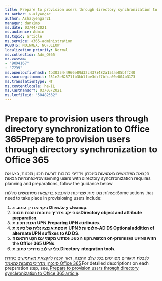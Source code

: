 ```yaml
---
title: Prepare to provision users through directory synchronization to Office 365
ms.author: v-aiyengar
author: AshaIyengar21
manager: dansimp
ms.date: 03/04/2021
ms.audience: Admin
ms.topic: article
ms.service: o365-administration
ROBOTS: NOINDEX, NOFOLLOW
localization_priority: Normal
ms.collection: Adm_O365
ms.custom:
- "9004167"
- "7299"
ms.openlocfilehash: 4b3035444966e89d32c4375482a155ae85bff240
ms.sourcegitcommit: 251e2e82571fb3bb1fbe3dbf7bfca30e004b3373
ms.translationtype: MT
ms.contentlocale: he-IL
ms.lasthandoff: 03/05/2021
ms.locfileid: "50482332"
---
```

# <a name="prepare-to-provision-users-through-directory-synchronization-to-office-365"></a><span data-ttu-id="ec86d-102">Prepare to provision users through directory synchronization to Office 365</span><span class="sxs-lookup"><span data-stu-id="ec86d-102">Prepare to provision users through directory synchronization to Office 365</span></span>

<span data-ttu-id="ec86d-103">הקצאת משתמשים באמצעות סינכרון מדריכי כתובות דורשת תכנון והכנות, בצע את ההנחיות הבאות:</span><span class="sxs-lookup"><span data-stu-id="ec86d-103">Provisioning users with directory synchronization requires planning and preparations, follow the guidance below:</span></span>

<span data-ttu-id="ec86d-104">פעולות מסוימות שצריכות להתבצע בהקצאת משתמשים כוללות:</span><span class="sxs-lookup"><span data-stu-id="ec86d-104">Some actions that need to take place in provisioning users include:</span></span>
1. <span data-ttu-id="ec86d-105">**ניקוי מדריך כתובות**.</span><span class="sxs-lookup"><span data-stu-id="ec86d-105">**Directory cleanup**.</span></span>
1. <span data-ttu-id="ec86d-106">**אובייקט מדריך כתובות והכנת תכונה**.</span><span class="sxs-lookup"><span data-stu-id="ec86d-106">**Directory object and attribute preparation**.</span></span>
1. <span data-ttu-id="ec86d-107">**הכנת תכונות UPN**.</span><span class="sxs-lookup"><span data-stu-id="ec86d-107">**Preparing UPN attributes**.</span></span>
1. <span data-ttu-id="ec86d-108">**תוספת אופציונלית של סיומות UPN חלופיות ל-AD DS**.</span><span class="sxs-lookup"><span data-stu-id="ec86d-108">**Optional addition of alternate UPN suffixes to AD DS**.</span></span>
1. <span data-ttu-id="ec86d-109">**התאם ה upn מקומי עם Office 365 ה upn**.</span><span class="sxs-lookup"><span data-stu-id="ec86d-109">**Match on-premises UPNs with the Office 365 UPNs**.</span></span>
1. <span data-ttu-id="ec86d-110">**כלי שילוב מדריכי כתובות**.</span><span class="sxs-lookup"><span data-stu-id="ec86d-110">**Directory integration tools**.</span></span>

<span data-ttu-id="ec86d-111">לקבלת תיאורים מפורטים בכל שלב ההכנה, ראה [הכנה להקצאת משתמשים בעזרת סינכרון מדריכי כתובות למאמר Office 365](https://aka.ms/office365assistantprovisionuserstooffice365).</span><span class="sxs-lookup"><span data-stu-id="ec86d-111">For detailed descriptions on each preparation step, see, [Prepare to provision users through directory synchronization to Office 365 article](https://aka.ms/office365assistantprovisionuserstooffice365).</span></span>